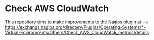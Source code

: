 # Check AWS CloudWatch

This repository aims to make improvements to the Nagios plugin at -->
https://exchange.nagios.org/directory/Plugins/Operating-Systems/*-Virtual-Environments/Others/Check_AWS_CloudWatch_metrics/details
